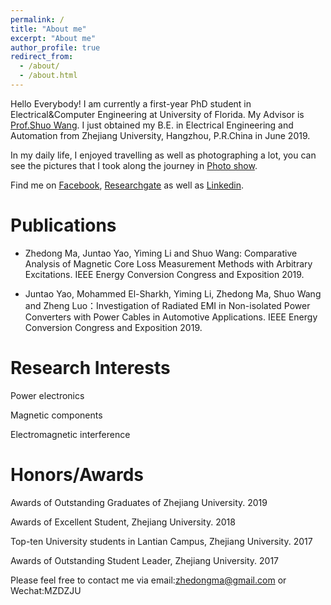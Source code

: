 ```yaml
---
permalink: /
title: "About me"
excerpt: "About me"
author_profile: true
redirect_from: 
  - /about/
  - /about.html
---
```


Hello Everybody! I am currently a first-year PhD student in Electrical&Computer Engineering at University of Florida. My Advisor is [Prof.Shuo Wang](https://news.ece.ufl.edu/2018/12/05/shuo-wang-elevated-to-ieee-fellow/). I just obtained my B.E. in Electrical Engineering and Automation from Zhejiang University, Hangzhou, P.R.China in June 2019. 

In my daily life, I enjoyed travelling as well as photographing a lot, you can see the pictures that I took along the journey in [Photo show](https://zhedongma.github.io/portfolio/).

Find me on [Facebook](https://www.facebook.com/profile.php?id=100024571883628), [Researchgate](https://www.researchgate.net/profile/Zhedong_Ma2) as well as [Linkedin](http://linkedin.com/in/zhedong-ma-5a9988164).


Publications
======
* Zhedong Ma, Juntao Yao, Yiming Li and Shuo Wang: Comparative Analysis of Magnetic Core Loss Measurement Methods with Arbitrary Excitations. IEEE Energy Conversion Congress and Exposition 2019.

* Juntao Yao, Mohammed El-Sharkh, Yiming Li, Zhedong Ma, Shuo Wang and Zheng Luo：Investigation of Radiated EMI in Non-isolated Power Converters with Power Cables in Automotive Applications. IEEE Energy Conversion Congress and Exposition 2019.

Research Interests
======
Power electronics

Magnetic components

Electromagnetic interference

Honors/Awards
======
Awards of Outstanding Graduates of Zhejiang University. 2019

Awards of Excellent Student, Zhejiang University. 2018

Top-ten University students in Lantian Campus, Zhejiang University. 2017

Awards of Outstanding Student Leader, Zhejiang University. 2017



Please feel free to contact me via email:zhedongma@gmail.com or Wechat:MZDZJU


